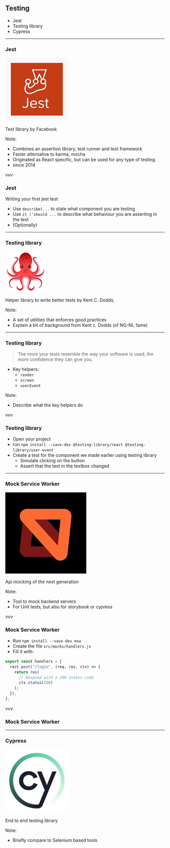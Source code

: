 ## Testing

- Jest
- Testing library
- Cypress

---

### Jest

<img src="img/jest.jpg" alt="Jest logo" width="200"/>

Test library by Facebook

Note:

- Combines an assertion library, test runner and test framework
- Faster alternative to karma, mocha
- Originated as React specific, but can be used for any type of testing
- since 2014

vvv

### Jest

Writing your first jest test

- Use `describe(...` to state what component you are testing
- Use `it ('should ...` to describe what behaviour you are asserting in the test
- (Optionally)

---

### Testing library

![Testing library logo](img/octopus.png)

Helper library to write better tests by Kent C. Dodds.

Note:

- A set of utilities that enforces good practices
- Explain a bit of background from Kent c. Dodds (of NG-NL fame)

---

### Testing library

<blockquote>The more your tests resemble the way your software is used, the more confidence they can give you.</blockquote>

- Key helpers:
  - `render`
  - `screen`
  - `userEvent`

Note:

- Describe what the key helpers do

vvv

### Testing library

- Open your project
- run `npm install --save-dev @testing-library/react @testing-library/user-event`
- Create a test for the component we made earlier using testing library
  - Simulate clicking on the button
  - Assert that the text in the textbox changed

---

### Mock Service Worker

![MSW logo](img/msw.jpeg)

Api mocking of the next generation

Note:

- Tool to mock backend servers
- For Unit tests, but also for storybook or cypress

vvv

### Mock Service Worker

- Run `npm install --save-dev msw`
- Create the file `src/mocks/handlers.js`
- Fill it with:

```js
export const handlers = [
  rest.post("/login", (req, res, ctx) => {
    return res(
      // Respond with a 200 status code
      ctx.status(200)
    );
  }),
];
```

vvv

### Mock Service Worker

---

### Cypress

<img src="img/cypress.jpeg" alt="Cypress logo" width="200"/>

End to end testing library

Note:

- Briefly compare to Selenium based tools
